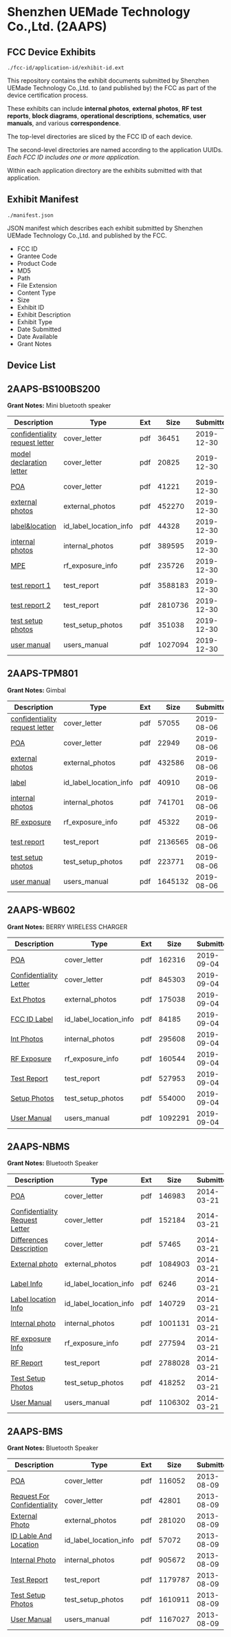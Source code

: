 # Shenzhen UEMade Technology Co.,Ltd. (2AAPS)
## FCC Device Exhibits

```
./fcc-id/application-id/exhibit-id.ext
```

This repository contains the exhibit documents submitted by Shenzhen UEMade Technology Co.,Ltd. to (and published by) the FCC as part of the device certification process.

These exhibits can include **internal photos**, **external photos**, **RF test reports**, **block diagrams**, **operational descriptions**, **schematics**, **user manuals**, and various **correspondence**.

The top-level directories are sliced by the FCC ID of each device.

The second-level directories are named according to the application UUIDs. *Each FCC ID includes one or more application.*

Within each application directory are the exhibits submitted with that application. 

## Exhibit Manifest

```
./manifest.json
```

JSON manifest which describes each exhibit submitted by Shenzhen UEMade Technology Co.,Ltd. and published by the FCC.

- FCC ID
- Grantee Code
- Product Code
- MD5
- Path
- File Extension
- Content Type
- Size
- Exhibit ID
- Exhibit Description
- Exhibit Type
- Date Submitted
- Date Available
- Grant Notes

## Device List
## 2AAPS-BS100BS200
**Grant Notes:** Mini bluetooth speaker

| Description | Type | Ext | Size | Submitted | Available |
| ----------- | ---- | --- | ---- | --------- | --------- |
| [confidentiality request letter](2AAPS-BS100BS200/dd5962ccfda0f26d23a09207deb9cd6e/4570919.pdf) | cover_letter | pdf | 36451 | 2019-12-30 | 2019-12-30 |
| [model declaration letter](2AAPS-BS100BS200/dd5962ccfda0f26d23a09207deb9cd6e/4570923.pdf) | cover_letter | pdf | 20825 | 2019-12-30 | 2019-12-30 |
| [POA](2AAPS-BS100BS200/dd5962ccfda0f26d23a09207deb9cd6e/4570927.pdf) | cover_letter | pdf | 41221 | 2019-12-30 | 2019-12-30 |
| [external photos](2AAPS-BS100BS200/dd5962ccfda0f26d23a09207deb9cd6e/4570920.pdf) | external_photos | pdf | 452270 | 2019-12-30 | 2019-12-30 |
| [label&location](2AAPS-BS100BS200/dd5962ccfda0f26d23a09207deb9cd6e/4570922.pdf) | id_label_location_info | pdf | 44328 | 2019-12-30 | 2019-12-30 |
| [internal photos](2AAPS-BS100BS200/dd5962ccfda0f26d23a09207deb9cd6e/4570921.pdf) | internal_photos | pdf | 389595 | 2019-12-30 | 2019-12-30 |
| [MPE](2AAPS-BS100BS200/dd5962ccfda0f26d23a09207deb9cd6e/4570924.pdf) | rf_exposure_info | pdf | 235726 | 2019-12-30 | 2019-12-30 |
| [test report 1](2AAPS-BS100BS200/dd5962ccfda0f26d23a09207deb9cd6e/4570925.pdf) | test_report | pdf | 3588183 | 2019-12-30 | 2019-12-30 |
| [test report 2](2AAPS-BS100BS200/dd5962ccfda0f26d23a09207deb9cd6e/4570926.pdf) | test_report | pdf | 2810736 | 2019-12-30 | 2019-12-30 |
| [test setup photos](2AAPS-BS100BS200/dd5962ccfda0f26d23a09207deb9cd6e/4570928.pdf) | test_setup_photos | pdf | 351038 | 2019-12-30 | 2019-12-30 |
| [user manual](2AAPS-BS100BS200/dd5962ccfda0f26d23a09207deb9cd6e/4570929.pdf) | users_manual | pdf | 1027094 | 2019-12-30 | 2019-12-30 |
## 2AAPS-TPM801
**Grant Notes:** Gimbal

| Description | Type | Ext | Size | Submitted | Available |
| ----------- | ---- | --- | ---- | --------- | --------- |
| [confidentiality request letter](2AAPS-TPM801/e65b4d04c61d542c6c540318f506caca/4388058.pdf) | cover_letter | pdf | 57055 | 2019-08-06 | 2019-08-06 |
| [POA](2AAPS-TPM801/e65b4d04c61d542c6c540318f506caca/4388063.pdf) | cover_letter | pdf | 22949 | 2019-08-06 | 2019-08-06 |
| [external photos](2AAPS-TPM801/e65b4d04c61d542c6c540318f506caca/4388059.pdf) | external_photos | pdf | 432586 | 2019-08-06 | 2019-08-06 |
| [label](2AAPS-TPM801/e65b4d04c61d542c6c540318f506caca/4388062.pdf) | id_label_location_info | pdf | 40910 | 2019-08-06 | 2019-08-06 |
| [internal photos](2AAPS-TPM801/e65b4d04c61d542c6c540318f506caca/4388061.pdf) | internal_photos | pdf | 741701 | 2019-08-06 | 2019-08-06 |
| [RF exposure](2AAPS-TPM801/e65b4d04c61d542c6c540318f506caca/4388060.pdf) | rf_exposure_info | pdf | 45322 | 2019-08-06 | 2019-08-06 |
| [test report](2AAPS-TPM801/e65b4d04c61d542c6c540318f506caca/4388057.pdf) | test_report | pdf | 2136565 | 2019-08-06 | 2019-08-06 |
| [test setup photos](2AAPS-TPM801/e65b4d04c61d542c6c540318f506caca/4388064.pdf) | test_setup_photos | pdf | 223771 | 2019-08-06 | 2019-08-06 |
| [user manual](2AAPS-TPM801/e65b4d04c61d542c6c540318f506caca/4388065.pdf) | users_manual | pdf | 1645132 | 2019-08-06 | 2019-08-06 |
## 2AAPS-WB602
**Grant Notes:** BERRY WIRELESS CHARGER

| Description | Type | Ext | Size | Submitted | Available |
| ----------- | ---- | --- | ---- | --------- | --------- |
| [POA](2AAPS-WB602/a720cba64fc2b74708e3275c1e610e2a/4429614.pdf) | cover_letter | pdf | 162316 | 2019-09-04 | 2019-09-04 |
| [Confidentiality Letter](2AAPS-WB602/a720cba64fc2b74708e3275c1e610e2a/4429615.pdf) | cover_letter | pdf | 845303 | 2019-09-04 | 2019-09-04 |
| [Ext Photos](2AAPS-WB602/a720cba64fc2b74708e3275c1e610e2a/4429617.pdf) | external_photos | pdf | 175038 | 2019-09-04 | 2019-09-04 |
| [FCC ID Label](2AAPS-WB602/a720cba64fc2b74708e3275c1e610e2a/4429618.pdf) | id_label_location_info | pdf | 84185 | 2019-09-04 | 2019-09-04 |
| [Int Photos](2AAPS-WB602/a720cba64fc2b74708e3275c1e610e2a/4429619.pdf) | internal_photos | pdf | 295608 | 2019-09-04 | 2019-09-04 |
| [RF Exposure](2AAPS-WB602/a720cba64fc2b74708e3275c1e610e2a/4429623.pdf) | rf_exposure_info | pdf | 160544 | 2019-09-04 | 2019-09-04 |
| [Test Report](2AAPS-WB602/a720cba64fc2b74708e3275c1e610e2a/4429622.pdf) | test_report | pdf | 527953 | 2019-09-04 | 2019-09-04 |
| [Setup Photos](2AAPS-WB602/a720cba64fc2b74708e3275c1e610e2a/4429624.pdf) | test_setup_photos | pdf | 554000 | 2019-09-04 | 2019-09-04 |
| [User Manual](2AAPS-WB602/a720cba64fc2b74708e3275c1e610e2a/4429625.pdf) | users_manual | pdf | 1092291 | 2019-09-04 | 2019-09-04 |
## 2AAPS-NBMS
**Grant Notes:** Bluetooth Speaker

| Description | Type | Ext | Size | Submitted | Available |
| ----------- | ---- | --- | ---- | --------- | --------- |
| [POA](2AAPS-NBMS/8101bf03e60735438190a9a022488c52/2221802.pdf) | cover_letter | pdf | 146983 | 2014-03-21 | 2014-03-21 |
| [Confidentiality Request Letter](2AAPS-NBMS/8101bf03e60735438190a9a022488c52/2221803.pdf) | cover_letter | pdf | 152184 | 2014-03-21 | 2014-03-21 |
| [Differences Description](2AAPS-NBMS/8101bf03e60735438190a9a022488c52/2221804.pdf) | cover_letter | pdf | 57465 | 2014-03-21 | 2014-03-21 |
| [External photo](2AAPS-NBMS/8101bf03e60735438190a9a022488c52/2221808.pdf) | external_photos | pdf | 1084903 | 2014-03-21 | 2014-03-21 |
| [Label Info](2AAPS-NBMS/8101bf03e60735438190a9a022488c52/2221810.pdf) | id_label_location_info | pdf | 6246 | 2014-03-21 | 2014-03-21 |
| [Label location Info](2AAPS-NBMS/8101bf03e60735438190a9a022488c52/2221811.pdf) | id_label_location_info | pdf | 140729 | 2014-03-21 | 2014-03-21 |
| [Internal photo](2AAPS-NBMS/8101bf03e60735438190a9a022488c52/2221809.pdf) | internal_photos | pdf | 1001131 | 2014-03-21 | 2014-03-21 |
| [RF exposure Info](2AAPS-NBMS/8101bf03e60735438190a9a022488c52/2221815.pdf) | rf_exposure_info | pdf | 277594 | 2014-03-21 | 2014-03-21 |
| [RF Report](2AAPS-NBMS/8101bf03e60735438190a9a022488c52/2221813.pdf) | test_report | pdf | 2788028 | 2014-03-21 | 2014-03-21 |
| [Test Setup Photos](2AAPS-NBMS/8101bf03e60735438190a9a022488c52/2221814.pdf) | test_setup_photos | pdf | 418252 | 2014-03-21 | 2014-03-21 |
| [User Manual](2AAPS-NBMS/8101bf03e60735438190a9a022488c52/2221812.pdf) | users_manual | pdf | 1106302 | 2014-03-21 | 2014-03-21 |
## 2AAPS-BMS
**Grant Notes:** Bluetooth Speaker

| Description | Type | Ext | Size | Submitted | Available |
| ----------- | ---- | --- | ---- | --------- | --------- |
| [POA](2AAPS-BMS/f1dd65abd5f5b9bdc79f51f6dce4ea74/2038235.pdf) | cover_letter | pdf | 116052 | 2013-08-09 | 2013-08-09 |
| [Request For Confidentiality](2AAPS-BMS/f1dd65abd5f5b9bdc79f51f6dce4ea74/2038240.pdf) | cover_letter | pdf | 42801 | 2013-08-09 | 2013-08-09 |
| [External Photo](2AAPS-BMS/f1dd65abd5f5b9bdc79f51f6dce4ea74/2038236.pdf) | external_photos | pdf | 281020 | 2013-08-09 | 2013-08-09 |
| [ID Lable And Location](2AAPS-BMS/f1dd65abd5f5b9bdc79f51f6dce4ea74/2038239.pdf) | id_label_location_info | pdf | 57072 | 2013-08-09 | 2013-08-09 |
| [Internal Photo](2AAPS-BMS/f1dd65abd5f5b9bdc79f51f6dce4ea74/2038238.pdf) | internal_photos | pdf | 905672 | 2013-08-09 | 2013-08-09 |
| [Test Report](2AAPS-BMS/f1dd65abd5f5b9bdc79f51f6dce4ea74/2038237.pdf) | test_report | pdf | 1179787 | 2013-08-09 | 2013-08-09 |
| [Test Setup Photos](2AAPS-BMS/f1dd65abd5f5b9bdc79f51f6dce4ea74/2038241.pdf) | test_setup_photos | pdf | 1610911 | 2013-08-09 | 2013-08-09 |
| [User Manual](2AAPS-BMS/f1dd65abd5f5b9bdc79f51f6dce4ea74/2038242.pdf) | users_manual | pdf | 1167027 | 2013-08-09 | 2013-08-09 |
